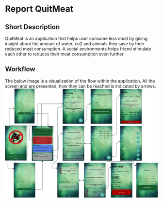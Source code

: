 # Report QuitMeat

## Short Description
QuitMeat is an application that helps user consume less meat by giving insight about the amount of water, co2 and animals they save by their reduced meat consumption. A social environments helps friend stimulate each other to reduces their meat consumption even further.

## Workflow
The below image is a visualization of the flow within the application. All the screen and are presented, how they can be reached is indicated by arrows. 
<img src="/doc/WorkFlow.png"/>
